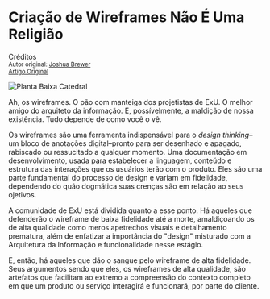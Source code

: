Criação de Wireframes Não É Uma Religião
========================================
Créditos<br/>
<small>Autor original: [Joshua Brewer](http://52weeksofux.com/)<br/>[Artigo Original](http://52weeksofux.com/post/866406780/wireframing-is-not-a-religion)</small>

![Planta Baixa Catedral](http://media.tumblr.com/tumblr_l67bcq6jOA1qz7ace.jpg "Planta Baixa Catedral")

Ah, os wireframes. O pão com manteiga dos projetistas de ExU. O melhor amigo do arquiteto da informação. E, possívelmente, a maldição de nossa existência. Tudo depende de como você o vê.

Os wireframes são uma ferramenta indispensável para o *design thinking*&ndash;um bloco de anotações digital&ndash;pronto para ser desenhado e apagado, rabiscado ou ressucitado a qualquer momento. Uma documentação em desenvolvimento, usada para estabelecer a linguagem, conteúdo e estrutura das interações que os usuários terão com o produto. Eles são uma parte fundamental do processo de design e variam em fidelidade, dependendo do quão dogmática suas crenças são em relação ao seus ojetivos.

A comunidade de ExU está dividida quanto a esse ponto. Há aqueles que defenderão o wireframe de baixa fidelidade até a morte, amaldiçoando os de alta qualidade como meros apetrechos visuais e detalhamento prematura, além de enfatizar a importância do "design" misturado com a Arquitetura da Informação e funcionalidade nesse estágio.

E, então, há aqueles que dão o sangue pelo wireframe de alta fidelidade. Seus argumentos sendo que eles, os wireframes de alta qualidade, são artefatos que facilitam ao extremo a compreensão do contexto completo em que um produto ou serviço interagirá e funcionará, por parte do cliente.